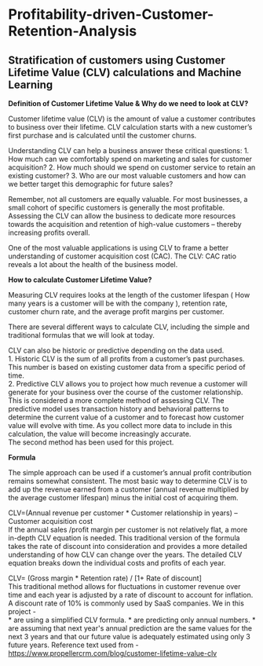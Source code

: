 # Profitability-driven-Customer-Retention-Analysis
## Stratification of customers using Customer Lifetime Value (CLV) calculations and Machine Learning

**Definition of Customer Lifetime Value & Why do we need to look at CLV?**

Customer lifetime value (CLV) is the amount of value a customer contributes to business over their lifetime. CLV calculation starts with a new customer’s first purchase and is calculated until the customer churns. 

Understanding CLV can help a business answer these critical questions:
    1. How much can we comfortably spend on marketing and sales for customer acquisition?
    2. How much should we spend on customer service to retain an existing customer?
    3. Who are our most valuable customers and how can we better target this demographic for future sales?   
    
Remember, not all customers are equally valuable. For most businesses, a small cohort of specific customers is generally the most profitable. Assessing the CLV can allow the business to dedicate more resources towards the acquisition and retention of high-value customers – thereby increasing profits overall.

One of the most valuable applications is using CLV to frame a better understanding of customer acquisition cost (CAC). The CLV: CAC ratio reveals a lot about the health of the business model.

**How to calculate Customer Lifetime Value?**

Measuring CLV requires looks at the length of the customer lifespan ( How many years is a customer will be with the company ), retention rate, customer churn rate, and the average profit margins per customer.

There are several different ways to calculate CLV, including the simple and traditional formulas that we will look at today.

CLV can also be historic or predictive depending on the data used.    
       1. Historic CLV is the sum of all profits from a customer’s past purchases. This number is based on existing customer data from a specific period of time.        
       2. Predictive CLV allows you to project how much revenue a customer will generate for your business over the course of the customer relationship. This is considered a more complete method of assessing CLV. The predictive model uses transaction history and behavioral patterns to determine the current value of a customer and to forecast how customer value will evolve with time. As you collect more data to include in this calculation, the value will become increasingly accurate.        
The second method has been used for this project.

**Formula**

The simple approach can be used if a customer’s annual profit contribution remains somewhat consistent. The most basic way to determine CLV is to add up the revenue earned from a customer (annual revenue multiplied by the average customer lifespan) minus the initial cost of acquiring them.

CLV=(Annual revenue per customer * Customer relationship in years) – Customer acquisition cost    
If the annual sales /profit margin per customer is not relatively flat, a more in-depth CLV equation is needed. This traditional version of the formula takes the rate of discount into consideration and provides a more detailed understanding of how CLV can change over the years. The detailed CLV equation breaks down the individual costs and profits of each year.

CLV= (Gross margin * Retention rate) / [1+ Rate of discount]    
This traditional method allows for fluctuations in customer revenue over time and each year is adjusted by a rate of discount to account for inflation. A discount rate of 10% is commonly used by SaaS companies.
We in this project -  
            * are using a simplified CLV formula.
            * are predicting only annual numbers.
            * are assuming that next year's annual prediction are the same values for the next 3 years and that our future value is      adequately estimated using only 3 future years.
Reference text used from - https://www.propellercrm.com/blog/customer-lifetime-value-clv

